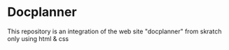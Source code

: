 # Docplanner
This repository is an integration of the web site "docplanner" from skratch only using html & css